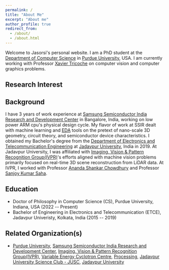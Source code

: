 ```yaml
---
permalink: /
title: "About Me"
excerpt: "About me"
author_profile: true
redirect_from: 
  - /about/
  - /about.html
---
```


Welcome to Jasorsi's personal website. I am a PhD student at the [Department of Computer Science](https://www.cs.purdue.edu/) in [Purdue University](https://www.purdue.edu/), USA. I am currently working with Professor [Xavier Tricoche](https://www.cs.purdue.edu/homes/xmt/) on computer vision and computer graphics problems.

Research Interest
---------


Background
---------
I have 3 years of work experience at [Samsung Semiconductor India Research and Development Center](https://research.samsung.com/sri-b) in Bangalore, India, working on low power ARM cpu's physical design cycle. My flavor of work at SSIR dealt with machine learning and [EDA](https://en.wikipedia.org/wiki/Electronic_design_automation) tools on the pretext of nano-scale 3D geometry, circuit theory, and semiconductor device characteristics. I obtained my Bachelor's degree from the [Department of Electronics and Telecommunication Engineering](http://www.jaduniv.edu.in/view_department.php?deptid=84) at [Jadavpur University](http://www.jaduniv.edu.in/), India in 2019. At Jadavpur University, I was affiliated with [Imaging, Vision & Pattern Recognition Group(IVPR)](https://sites.google.com/site/ivprgroup/home-page-ivpr?authuser=0)'s efforts aligned with machine vision problems primarily focused on real-time 3D scene reconstruction from LiDAR data. At IVPR, I worked with Professor [Ananda Shankar Chowdhury](https://sites.google.com/site/anandachowdhury/) and Professor [Sanjoy Kumar Saha](https://scholar.google.co.in/citations?user=MVooqJUAAAAJ&hl=en). 



Education
---------
* Doctor of Philosophy in Computer Science (CS), Purdue University, Indiana, USA (2022 -- Present)
* Bachelor of Engineering in Electronics and Telecommunication (ETCE), Jadavpur Univeristy, Kolkata, India (2015 -- 2019)


Related Organization(s)   
---------
*  [Purdue University](https://www.purdue.edu/), [Samsung Semiconductor India Research and Development Center](https://research.samsung.com/sri-b), [Imaging, Vision & Pattern Recognition Group(IVPR)](https://sites.google.com/site/ivprgroup/home-page-ivpr?authuser=0), [Variable Energy Cyclotron Centre](https://www.vecc.gov.in/), [Processing](https://processing.org/), [Jadavpur University Science Club - JUSC](https://www.jusc.co.in/), [Jadavpur University](http://www.jaduniv.edu.in/)

